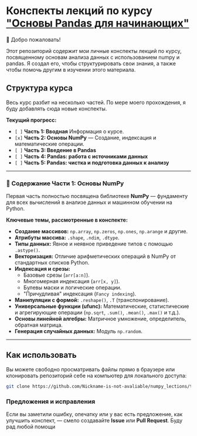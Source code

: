 # Конспекты лекций по курсу ["Основы Pandas для начинающих"](https://stepik.org/course/120014/promo)

👋 Добро пожаловать!

Этот репозиторий содержит мои личные конспекты лекций по курсу, посвященному основам анализа данных с использованием numpy и pandas. Я создал его, чтобы структурировать свои знания, а также чтобы помочь другим в изучении этого материала.

## Структура курса

Весь курс разбит на несколько частей. По мере моего прохождения, я буду добавлять сюда новые конспекты.

**Текущий прогресс:**

*   `[ ]` **Часть 1: Вводная** Информация о курсе.
*   `[x]` **Часть 2: Основы NumPy** — Создание, индексация и математические операции.
*   `[ ]` **Часть 3: Введение в Pandas** 
*   `[ ]` **Часть 4: Pandas: работа с источниками данных** 
*   `[ ]` **Часть 5: Pandas: чистка и подготовка данных к анализу** 

---

### 📘 Содержание Части 1: Основы NumPy

Первая часть полностью посвящена библиотеке **NumPy** — фундаменту для всех вычислений в анализе данных и машинном обучении на Python.

**Ключевые темы, рассмотренные в конспекте:**

*   **Создание массивов:** `np.array`, `np.zeros`, `np.ones`, `np.arange` и другие.
*   **Атрибуты массива:** `.shape`, `.ndim`, `.dtype`.
*   **Типы данных:** Явное и неявное приведение типов с помощью `.astype()`.
*   **Векторизация:** Отличие арифметических операций в NumPy от стандартных списков Python.
*   **Индексация и срезы:**
    *   Базовые срезы (`arr[a:n]`).
    *   Многомерная индексация (`arr[x, y]`).
    *   Булевы маски и логические операции.
    *   "Причудливая" индексация (`Fancy indexing`).
*   **Манипуляции с формой:** `.reshape()`, `.T` (транспонирование).
*   **Универсальные функции (ufunc):** Математические, статистические и агрегирующие операции (`np.sqrt`, `.sum()`, `.mean()`, `.max()` и т.д.).
*   **Основы линейной алгебры:** Матричное умножение, определитель, обратная матрица.
*   **Генерация случайных данных:** Модуль `np.random`.

---

## Как использовать

Вы можете свободно просматривать файлы прямо в браузере или клонировать репозиторий себе на компьютер для локального доступа:

```bash
git clone https://github.com/Nickname-is-not-avaliable/numpy_lections/tree/main
```

### Предложения и исправления

Если вы заметили ошибку, опечатку или у вас есть предложение, как улучшить конспект, — смело создавайте **Issue** или **Pull Request**. Буду рад любой помощи
